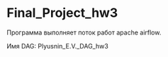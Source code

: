 # Final_Project_hw3

Программа выполняет поток работ apache airflow.

Имя DAG: Plyusnin_E.V._DAG_hw3
